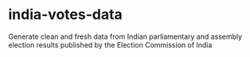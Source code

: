 # india-votes-data
Generate clean and fresh data from Indian parliamentary and assembly election results published by the Election Commission of India
